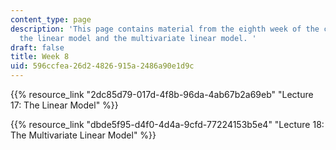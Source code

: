 ```yaml
---
content_type: page
description: 'This page contains material from the eighth week of the course and covers
  the linear model and the multivariate linear model. '
draft: false
title: Week 8
uid: 596ccfea-26d2-4826-915a-2486a90e1d9c
---
```

{{% resource_link "2dc85d79-017d-4f8b-96da-4ab67b2a69eb" "Lecture 17: The Linear Model" %}}

{{% resource_link "dbde5f95-d4f0-4d4a-9cfd-77224153b5e4" "Lecture 18: The Multivariate Linear Model" %}}